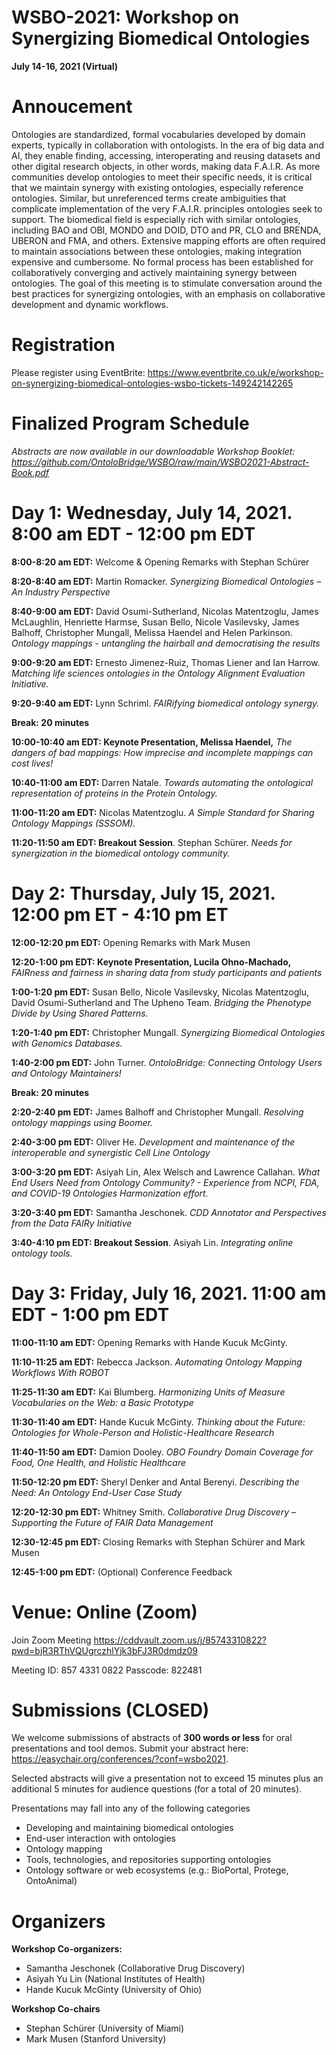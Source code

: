 # WSBO-2021: Workshop on Synergizing Biomedical Ontologies
**July 14-16, 2021 (Virtual)**

# Annoucement
Ontologies are standardized, formal vocabularies developed by domain experts, typically in collaboration with ontologists. In the era of big data and AI, they enable finding, accessing, interoperating and reusing datasets and other digital research objects, in other words, making data F.A.I.R. As more communities develop ontologies to meet their specific needs, it is critical that we maintain synergy with existing ontologies, especially reference ontologies. Similar, but unreferenced terms create ambiguities that complicate implementation of the very F.A.I.R. principles ontologies seek to support. The biomedical field is especially rich with similar ontologies, including BAO and OBI, MONDO and DOID, DTO and PR, CLO and BRENDA, UBERON and FMA, and others. Extensive mapping efforts are often required to maintain associations between these ontologies, making integration expensive and cumbersome. No formal process has been established for collaboratively converging and actively maintaining synergy between ontologies. The goal of this meeting is to stimulate conversation around the best practices for synergizing ontologies, with an emphasis on collaborative development and dynamic workflows. 

# Registration
Please register using EventBrite: https://www.eventbrite.co.uk/e/workshop-on-synergizing-biomedical-ontologies-wsbo-tickets-149242142265

# Finalized Program Schedule 
_Abstracts are now available in our downloadable Workshop Booklet: https://github.com/OntoloBridge/WSBO/raw/main/WSBO2021-Abstract-Book.pdf_


# **Day 1: Wednesday, July 14, 2021. 8:00 am EDT - 12:00 pm EDT**

**8:00-8:20 am EDT:** Welcome & Opening Remarks with Stephan Schürer 

**8:20-8:40 am EDT:** Martin Romacker. _Synergizing Biomedical Ontologies – An Industry Perspective_

**8:40-9:00 am EDT:** David Osumi-Sutherland, Nicolas Matentzoglu, James McLaughlin, Henriette Harmse, Susan Bello, Nicole Vasilevsky, James Balhoff, Christopher Mungall, Melissa Haendel and Helen Parkinson. _Ontology mappings - untangling the hairball and democratising the results_

**9:00-9:20 am EDT:** Ernesto Jimenez-Ruiz, Thomas Liener and Ian Harrow. _Matching life sciences ontologies in the Ontology Alignment Evaluation Initiative._

**9:20-9:40 am EDT:** Lynn Schriml. _FAIRifying biomedical ontology synergy._

**Break: 20 minutes**

**10:00-10:40 am EDT: Keynote Presentation, Melissa Haendel,** _The dangers of bad mappings: How imprecise and incomplete mappings can cost lives!_

**10:40-11:00 am EDT:** Darren Natale. _Towards automating the ontological representation of proteins in the Protein Ontology._

**11:00-11:20 am EDT:** Nicolas Matentzoglu. _A Simple Standard for Sharing Ontology Mappings (SSSOM)._

**11:20-11:50 am EDT: Breakout Session**. Stephan Schürer. _Needs for synergization in the biomedical ontology community._ 


# **Day 2: Thursday, July 15, 2021. 12:00 pm ET - 4:10 pm ET**

**12:00-12:20 pm EDT:** Opening Remarks with Mark Musen

**12:20-1:00 pm EDT: Keynote Presentation, Lucila Ohno-Machado,** _FAIRness and fairness in sharing data from study participants and patients_

**1:00-1:20 pm EDT:** Susan Bello, Nicole Vasilevsky, Nicolas Matentzoglu, David Osumi-Sutherland and The Upheno Team. _Bridging the Phenotype Divide by Using Shared Patterns._

**1:20-1:40 pm EDT:** Christopher Mungall. _Synergizing Biomedical Ontologies with Genomics Databases._

**1:40-2:00 pm EDT:** John Turner. _OntoloBridge: Connecting Ontology Users and Ontology Maintainers!_

**Break: 20 minutes**

**2:20-2:40 pm EDT:** James Balhoff and Christopher Mungall. _Resolving ontology mappings using Boomer._

**2:40-3:00 pm EDT:** Oliver He. _Development and maintenance of the interoperable and synergistic Cell Line Ontology_

**3:00-3:20 pm EDT:** Asiyah Lin, Alex Welsch and Lawrence Callahan. _What End Users Need from Ontology Community? - Experience from NCPI, FDA, and COVID-19 Ontologies Harmonization effort._

**3:20-3:40 pm EDT:** Samantha Jeschonek. _CDD Annotator and Perspectives from the Data FAIRy Initiative_

**3:40-4:10 pm EDT: Breakout Session**. Asiyah Lin. _Integrating online ontology tools._ 


# **Day 3: Friday, July 16, 2021. 11:00 am EDT - 1:00 pm EDT**

**11:00-11:10 am EDT:** Opening Remarks with Hande Kucuk McGinty.

**11:10-11:25 am EDT:** Rebecca Jackson. _Automating Ontology Mapping Workflows With ROBOT_

**11:25-11:30 am EDT:** Kai Blumberg. _Harmonizing Units of Measure Vocabularies on the Web: a Basic Prototype_

**11:30-11:40 am EDT:** Hande Kucuk McGinty. _Thinking about the Future: Ontologies for Whole-Person and Holistic-Healthcare Research_

**11:40-11:50 am EDT:** Damion Dooley. _OBO Foundry Domain Coverage for Food, One Health, and Holistic Healthcare_

**11:50-12:20 pm EDT:** Sheryl Denker and Antal Berenyi. _Describing the Need: An Ontology End-User Case Study_

**12:20-12:30 pm EDT:** Whitney Smith. _Collaborative Drug Discovery – Supporting the Future of FAIR Data Management_

**12:30-12:45 pm EDT:** Closing Remarks with Stephan Schürer and Mark Musen

**12:45-1:00 pm EDT:** (Optional) Conference Feedback


# Venue: Online (Zoom)
 
Join Zoom Meeting
https://cddvault.zoom.us/j/85743310822?pwd=bjR3RThVQUgrczhlYjk3bFJ3R0dmdz09

Meeting ID: 857 4331 0822
Passcode: 822481
 

# Submissions (CLOSED)
We welcome submissions of abstracts of **300 words or less** for oral presentations and tool demos.  Submit your abstract here: https://easychair.org/conferences/?conf=wsbo2021.  

Selected abstracts will give a presentation not to exceed 15 minutes plus an additional 5 minutes for audience questions (for a total of 20 minutes). 

Presentations may fall into any of the following categories
* Developing and maintaining biomedical ontologies
* End-user interaction with ontologies
* Ontology mapping
* Tools, technologies, and repositories supporting ontologies
* Ontology software or web ecosystems (e.g.: BioPortal, Protege, OntoAnimal)

# Organizers
**Workshop Co-organizers:**
* Samantha Jeschonek (Collaborative Drug Discovery)
* Asiyah Yu Lin (National Institutes of Health)
* Hande Kucuk McGinty (University of Ohio)

**Workshop Co-chairs**
* Stephan Schürer (University of Miami)
* Mark Musen (Stanford University)
